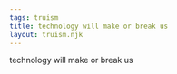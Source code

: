 ```yaml
---
tags: truism
title: technology will make or break us
layout: truism.njk
---
```


technology will make or break us